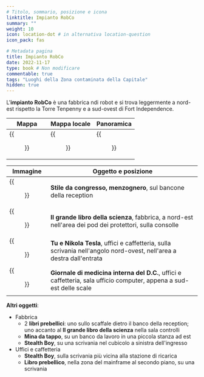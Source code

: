 ```yaml
---
# Titolo, sommario, posizione e icona
linktitle: Impianto RobCo
summary: ""
weight: 10
icon: location-dot # in alternativa location-question
icon_pack: fas

# Metadata pagina
title: Impianto RobCo
date: 2022-11-17
type: book # Non modificare
commentable: true
tags: "Luoghi della Zona contaminata della Capitale"
hidden: true
---
```



<div class="fo3">


L'**impianto RobCo** è una fabbrica ndi robot e si trova leggermente a nord-est rispetto la Torre Tenpenny e a sud-ovest di Fort Independence.

| Mappa                                      | Mappa locale                                     | Panoramica                                      |
| ------------------------------------------ | ------------------------------------------------ | ----------------------------------------------- |
| {{<figure src="fo3/RobCo_Facility_loc.webp">}} | {{<figure src="fo3/RobCo_facility_local_map.webp">}} | {{<figure src="fo3/Robco_Facility_exterior.webp">}} |

| Immagine                                                      | Oggetto e posizione                                                                                                  |
| ------------------------------------------------------------- | -------------------------------------------------------------------------------------------------------------------- |
| {{<figure src="fo3/FO3_LCS_Robco_Facility.webp">}}                | **Stile da congresso, menzognero**, sul bancone della reception                                                      |
| {{<figure src="fo3/BB_of_Science_RobCo_facility.webp">}}          | **Il grande libro della scienza**, fabbrica, a nord-est nell'area dei pod dei protettori, sulla consolle             |
| {{<figure src="fo3/Nikola_Tesla_and_You_RobCo_facility.webp">}}   | **Tu e Nikola Tesla**, uffici e caffetteria, sulla scrivania nell'angolo nord-ovest, nell'area a destra dall'entrata |
| {{<figure src="fo3/DC_Journal_of_IM_RobCo_facility_redone.jpg">}} | **Giornale di medicina interna del D.C.**, uffici e caffetteria, sala ufficio computer, appena a sud-est delle scale |


**Altri oggetti**:
- Fabbrica
	- 2 **libri prebellici**: uno sullo scaffale dietro il banco della reception; uno accanto al **Il grande libro della scienza** nella sala controlli
	-  **Mina da tappo**, su un banco da lavoro in una piccola stanza ad est
	-  **Stealth Boy**, su una scrivania nel cubicolo a sinistra dell'ingresso
- Uffici e caffetteria
	- **Stealth Boy**, sulla scrivania più vicina alla stazione di ricarica
	-  **Libro prebellico**, nella zona del mainframe al secondo piano, su una scrivania


</div>

